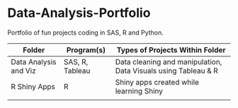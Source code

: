 # Data-Analysis-Portfolio
Portfolio of fun projects coding in SAS, R and Python.



| Folder  | Program(s) | Types of Projects Within Folder |
| ------------- | ------------- | ------------- |
| Data Analysis and Viz | SAS, R, Tableau  | Data cleaning and manipulation, Data Visuals using Tableau & R  |
| R Shiny Apps | R | Shiny apps created while learning Shiny |
|  | |  |
